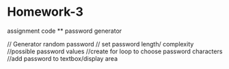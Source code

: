 # Homework-3
assignment code 
** password generator 


// Generator random password
// set password length/ complexity
//possible password values
//create for loop to choose password characters
//add password to textbox/display area
